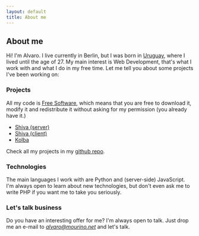 ```yaml
---
layout: default
title: About me
---
```


<h2>
    About me
</h2>

Hi! I'm Alvaro. I live currently in Berlin, but I was born in
[Uruguay](https://en.wikipedia.org/wiki/Montevideo), where I lived until the
age of 27. My main interest is Web Development, that's what I work with and
what I do in my free time. Let me tell you about some projects I've been
working on:


<h3>
    Projects
</h3>

All my code is [Free Software](https://en.wikipedia.org/wiki/Free_software),
which means that you are free to download it, modify it and redistribute it
without asking for my permission (you already have it.)

<ul>
    <li>
        <a href="https://github.com/tooxie/shiva-server">Shiva (server)</a>
    </li>
    <li>
        <a href="https://github.com/tooxie/shiva-client">Shiva (client)</a>
    </li>
    <li>
        <a href="https://github.com/tooxie/kolba">Kolba</a>
    </li>
</ul>

Check all my projects in my <a href="https://github.com/tooxie">github repo</a>.

<h3>
    Technologies
</h3>

The main languages I work with are Python and (server-side) JavaScript. I'm
always open to learn about new technologies, but don't even ask me to write PHP
if you want me to take you seriously.


<h3>
    Let's talk business
</h3>

Do you have an interesting offer for me? I'm always open to talk. Just drop me
an e-mail to <i>alvaro@mourino.net</i> and let's talk.

<!-- vim:filetype=markdown
-->

